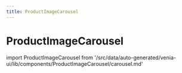 ```yaml
---
title: ProductImageCarousel
---
```


# ProductImageCarousel

<!--
The reference doc content is generated automatically from the source code.
To update this section, update the doc blocks in the source code
-->

import ProductImageCarousel from '/src/data/auto-generated/venia-ui/lib/components/ProductImageCarousel/carousel.md'

<ProductImageCarousel />